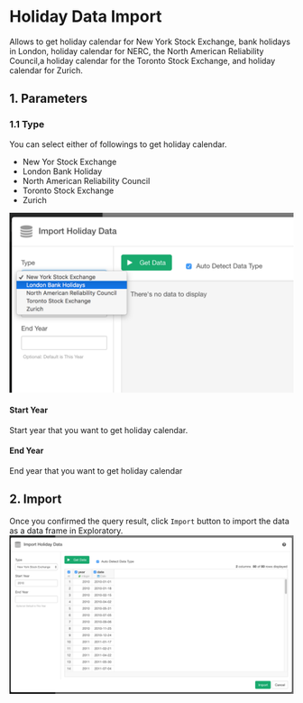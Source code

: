 # Holiday Data Import

Allows to get holiday calendar for New York Stock Exchange, bank holidays in London, holiday calendar for NERC, the North American Reliability Council,a holiday calendar for the Toronto Stock Exchange, and holiday calendar for Zurich.


## 1. Parameters

### 1.1 Type


You can select either of followings to get holiday calendar.

- New Yor Stock Exchange
- London Bank Holiday
- North American Reliability Council
- Toronto Stock Exchange
- Zurich

![](images/holiday-type.png)

#### Start Year

Start year that you want to get holiday calendar.

#### End Year

End year that you want to get holiday calendar

## 2. Import

Once you confirmed the query result, click `Import` button to import the data as a data frame in Exploratory.
![](images/holiday_import.png)





